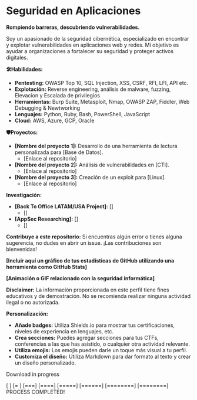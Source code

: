 # **Seguridad en Aplicaciones** ️

**Rompiendo barreras, descubriendo vulnerabilidades.**

Soy un apasionado de la seguridad cibernética, especializado en encontrar y explotar vulnerabilidades en aplicaciones web y redes. Mi objetivo es ayudar a organizaciones a fortalecer su seguridad y proteger activos digitales.

**🛠️Habilidades:**
* **Pentesting:** OWASP Top 10, SQL Injection, XSS, CSRF, RFI, LFI, API etc.
* **Explotación:** Reverse engineering, análisis de malware, fuzzing, Elevacion y Escalada de privilegios
* **Herramientas:** Burp Suite, Metasploit, Nmap, OWASP ZAP, Fiddler, Web Debugging & Newtworking
* **Lenguajes:** Python, Ruby, Bash, PowerShell, JavaScript
* **Cloud:** AWS, Azure, GCP, Oracle

**🛡️Proyectos:**
* **[Nombre del proyecto 1]:** Desarrollo de una herramienta de lectura personalizada para [Base de Datos].
    * [Enlace al repositorio]
* **[Nombre del proyecto 2]:** Análisis de vulnerabilidades en [CTI].
    * [Enlace al repositorio]
* **[Nombre del proyecto 3]:** Creación de un exploit para [Linux].
    * [Enlace al repositorio]

**Investigación:**
* **[Back To Office LATAM/USA Project]:** []
    * []
* **[AppSec Researching]:** []
    * []



**Contribuye a este repositorio:**
Si encuentras algún error o tienes alguna sugerencia, no dudes en abrir un issue. ¡Las contribuciones son bienvenidas!

**[Incluir aquí un gráfico de tus estadísticas de GitHub utilizando una herramienta como GitHub Stats]**

**[Animación o GIF relacionado con la seguridad informática]**

**Disclaimer:** La información proporcionada en este perfil tiene fines educativos y de demostración. No se recomienda realizar ninguna actividad ilegal o no autorizada. 

**Personalización:**

* **Añade badges:** Utiliza Shields.io para mostrar tus certificaciones, niveles de experiencia en lenguajes, etc.
* **Crea secciones:** Puedes agregar secciones para tus CTFs, conferencias a las que has asistido, o cualquier otra actividad relevante.
* **Utiliza emojis:** Los emojis pueden darle un toque más visual a tu perfil.
* **Customiza el diseño:** Utiliza Markdown para dar formato al texto y crear un diseño personalizado.

Download in progress

[   ]
 [=  ]
  [===]
   [====]
    [=====]
     [======]
      [========]
       [========]
        PROCESS COMPLETED!
